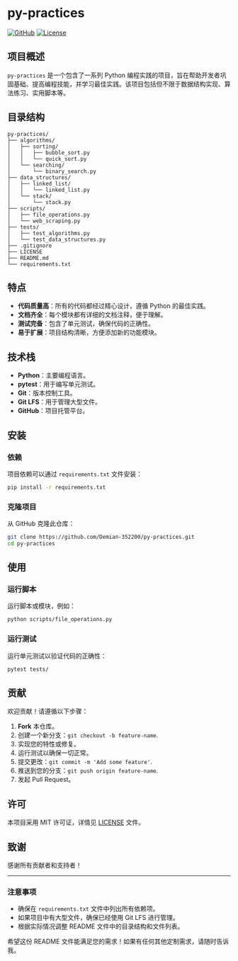 
# py-practices

[![GitHub](https://img.shields.io/badge/GitHub-Demian--352200-blue.svg)](https://github.com/Demian-352200/py-practices)
[![License](https://img.shields.io/badge/License-MIT-yellow.svg)](LICENSE)

## 项目概述

`py-practices` 是一个包含了一系列 Python 编程实践的项目，旨在帮助开发者巩固基础、提高编程技能，并学习最佳实践。该项目包括但不限于数据结构实现、算法练习、实用脚本等。

## 目录结构

```
py-practices/
├── algorithms/
│   ├── sorting/
│   │   ├── bubble_sort.py
│   │   └── quick_sort.py
│   └── searching/
│       └── binary_search.py
├── data_structures/
│   ├── linked_list/
│   │   └── linked_list.py
│   └── stack/
│       └── stack.py
├── scripts/
│   ├── file_operations.py
│   └── web_scraping.py
├── tests/
│   ├── test_algorithms.py
│   └── test_data_structures.py
├── .gitignore
├── LICENSE
├── README.md
└── requirements.txt
```

## 特点

- **代码质量高**：所有的代码都经过精心设计，遵循 Python 的最佳实践。
- **文档齐全**：每个模块都有详细的文档注释，便于理解。
- **测试完备**：包含了单元测试，确保代码的正确性。
- **易于扩展**：项目结构清晰，方便添加新的功能模块。

## 技术栈

- **Python**：主要编程语言。
- **pytest**：用于编写单元测试。
- **Git**：版本控制工具。
- **Git LFS**：用于管理大型文件。
- **GitHub**：项目托管平台。

## 安装

### 依赖

项目依赖可以通过 `requirements.txt` 文件安装：

```sh
pip install -r requirements.txt
```

### 克隆项目

从 GitHub 克隆此仓库：

```sh
git clone https://github.com/Demian-352200/py-practices.git
cd py-practices
```

## 使用

### 运行脚本

运行脚本或模块，例如：

```sh
python scripts/file_operations.py
```

### 运行测试

运行单元测试以验证代码的正确性：

```sh
pytest tests/
```

## 贡献

欢迎贡献！请遵循以下步骤：

1. **Fork** 本仓库。
2. 创建一个新分支：`git checkout -b feature-name`.
3. 实现您的特性或修复。
4. 运行测试以确保一切正常。
5. 提交更改：`git commit -m 'Add some feature'`.
6. 推送到您的分支：`git push origin feature-name`.
7. 发起 Pull Request。

## 许可

本项目采用 MIT 许可证，详情见 [LICENSE](LICENSE) 文件。

## 致谢

感谢所有贡献者和支持者！

---

### 注意事项

- 确保在 `requirements.txt` 文件中列出所有依赖项。
- 如果项目中有大型文件，确保已经使用 Git LFS 进行管理。
- 根据实际情况调整 README 文件中的目录结构和文件列表。

希望这份 README 文件能满足您的需求！如果有任何其他定制需求，请随时告诉我。